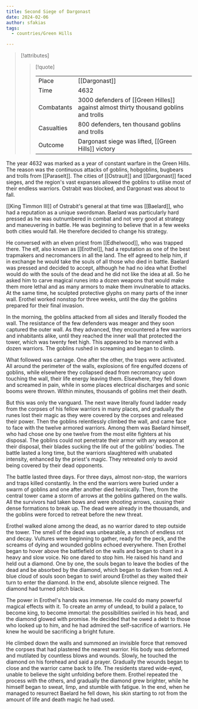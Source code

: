 ```yaml
---
title: Second Siege of Dargonast
date: 2024-02-06
author: sfakias
tags:
  - countries/Green Hills

---
```

> [!attributes]
> 
> > [!quote]
> >
> > | | |
> > | --- | --- |
> > | Place | [[Dargonast]] |
> > | Time | 4632 |
> > | Combatants | 3000 defenders of [[Green Hilles]] against almost thirty thousand goblins and trolls |
> > | Casualties| 800 defenders, ten thousand goblins and trolls |
> > | Outcome | Dargonast siege was lifted, [[Green Hills]] victory |

The year 4632 was marked as a year of constant warfare in the Green Hills. The reason was the continuous attacks of goblins, hobgoblins, bugbears and trolls from [[Paraselt]]. The cities of [[Ostrauit]] and [[Dargonast]] faced sieges, and the region's vast expanses allowed the goblins to utilise most of their endless warriors. Ostrabit was blocked, and Dargonast was about to fall.

[[King Timmon III]] of Ostrabit's general at that time was [[Baelard]], who had a reputation as a unique swordsman. Baelard was particularly hard pressed as he was outnumbered in combat and not very good at strategy and maneuvering in battle. He was beginning to believe that in a few weeks both cities would fall. He therefore decided to change his strategy.

He conversed with an elven priest from [[Edhelwood]], who was trapped there. The elf, also known as [[Erothel]], had a reputation as one of the best trapmakers and necromancers in all the land. The elf agreed to help him, if in exchange he would take the souls of all those who died in battle. Baelard was pressed and decided to accept, although he had no idea what Erothel would do with the souls of the dead and he did not like the idea at all. So he asked him to carve magical runes into a dozen weapons that would make them more lethal and as many armors to make them invulnerable to attacks. At the same time, he sculpted protective glyphs on many parts of the inner wall. Erothel worked nonstop for three weeks, until the day the goblins prepared for their final invasion.

In the morning, the goblins attacked from all sides and literally flooded the wall. The resistance of the few defenders was meager and they soon captured the outer wall. As they advanced, they encountered a few warriors and inhabitants alike, until they reached the inner wall that protected the tower, which was twenty feet high. This appeared to be manned with a dozen warriors. The goblins rushed in screaming and began to climb.

What followed was carnage. One after the other, the traps were activated. All around the perimeter of the walls, explosions of fire engulfed dozens of goblins, while elsewhere they collapsed dead from necromancy upon touching the wall, their life energy leaving them. Elsewhere, they fell down and screamed in pain, while in some places electrical discharges and sonic booms were thrown. Within minutes, thousands of goblins met their death.

But this was only the vanguard. The next wave literally found ladder ready from the corpses of his fellow warriors in many places, and gradually the runes lost their magic as they were covered by the corpses and released their power. Then the goblins relentlessly climbed the wall, and came face to face with the twelve armored warriors. Among them was Baelard himself, who had chose one by one twelve from the most elite fighters at his disposal. The goblins could not penetrate their armor with any weapon at their disposal, their blades sucking the life out of the goblins' bodies. The battle lasted a long time, but the warriors slaughtered with unabated intensity, enhanced by the priest's magic. They retreated only to avoid being covered by their dead opponents.

The battle lasted three days. For three days, almost non-stop, the warriors and traps killed constantly. In the end the warriors were buried under a swarm of goblins and one after another died heroically. Then, from the central tower came a storm of arrows at the goblins gathered on the walls. All the survivors had taken bows and were shooting arrows, causing their dense formations to break up. The dead were already in the thousands, and the goblins were forced to retreat before the new threat.

Erothel walked alone among the dead, as no warrior dared to step outside the tower. The smell of the dead was unbearable, a stench of endless rot and decay. Vultures were beginning to gather, ready for the peck, and the screams of dying and wounded goblins echoed everywhere. Then Erothel began to hover above the battlefield on the walls and began to chant in a heavy and slow voice. No one dared to stop him. He raised his hand and held out a diamond. One by one, the souls began to leave the bodies of the dead and be absorbed by the diamond, which began to darken from red. A blue cloud of souls soon began to swirl around Erothel as they waited their turn to enter the diamond. In the end, absolute silence reigned. The diamond had turned pitch black.

The power in Erothel's hands was immense. He could do many powerful magical effects with it. To create an army of undead, to build a palace, to become king, to become immortal: the possibilities swirled in his head, and the diamond glowed with promise. He decided that he owed a debt to those who looked up to him, and he had admired the self-sacrifice of warriors. He knew he would be sacrificing a bright future.

He climbed down the walls and summoned an invisible force that removed the corpses that had plastered the nearest warrior. His body was deformed and mutilated by countless blows and wounds. Slowly, he touched the diamond on his forehead and said a prayer. Gradually the wounds began to close and the warrior came back to life. The residents stared wide-eyed, unable to believe the sight unfolding before them. Erothel repeated the process with the others, and gradually the diamond grew brighter, while he himself began to sweat, limp, and stumble with fatigue. In the end, when he managed to resurrect Baelard he fell down, his skin starting to rot from the amount of life and death magic he had used.